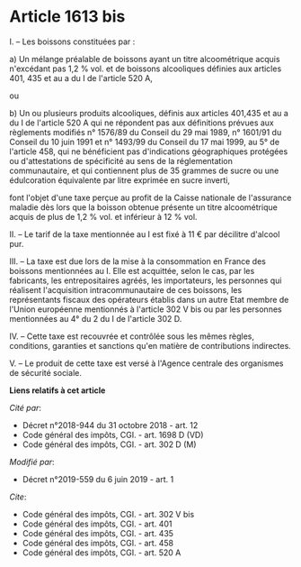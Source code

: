 # Article 1613 bis

I. – Les boissons constituées par :

a) Un mélange préalable de boissons ayant un titre alcoométrique acquis n'excédant pas 1,2 % vol. et de boissons alcooliques
définies aux articles 401, 435 et au a du I de l'article 520 A,

ou

b) Un ou plusieurs produits alcooliques, définis aux articles 401,435 et au a du I de l'article 520 A qui ne répondent pas
aux définitions prévues aux règlements modifiés n° 1576/89 du Conseil du 29 mai 1989, n° 1601/91 du Conseil du 10 juin 1991
et n° 1493/99 du Conseil du 17 mai 1999, au 5° de l'article 458, qui ne bénéficient pas d'indications géographiques protégées
ou d'attestations de spécificité au sens de la réglementation communautaire, et qui contiennent plus de 35 grammes de sucre
ou une édulcoration équivalente par litre exprimée en sucre inverti,

font l'objet d'une taxe perçue au profit de la Caisse nationale de l'assurance maladie dès lors que la boisson obtenue
présente un titre alcoométrique acquis de plus de 1,2 % vol. et inférieur à 12 % vol.

II. – Le tarif de la taxe mentionnée au I est fixé à 11 € par décilitre d'alcool pur.

III. – La taxe est due lors de la mise à la consommation en France des boissons mentionnées au I. Elle est acquittée, selon
le cas, par les fabricants, les entrepositaires agréés, les importateurs, les personnes qui réalisent l'acquisition
intracommunautaire de ces boissons, les représentants fiscaux des opérateurs établis dans un autre Etat membre de l'Union
européenne mentionnés à l'article 302 V bis ou par les personnes mentionnées au 4° du 2 du I de l'article 302 D.

IV. – Cette taxe est recouvrée et contrôlée sous les mêmes règles, conditions, garanties et sanctions qu'en matière de
contributions indirectes.

V. – Le produit de cette taxe est versé à l'Agence centrale des organismes de sécurité sociale.

**Liens relatifs à cet article**

_Cité par_:

  - Décret n°2018-944 du 31 octobre 2018 - art. 12
  - Code général des impôts, CGI. - art. 1698 D (VD)
  - Code général des impôts, CGI. - art. 302 D (M)

_Modifié par_:

  - Décret n°2019-559 du 6 juin 2019 - art. 1

_Cite_:

  - Code général des impôts, CGI. - art. 302 V bis
  - Code général des impôts, CGI. - art. 401
  - Code général des impôts, CGI. - art. 435
  - Code général des impôts, CGI. - art. 458
  - Code général des impôts, CGI. - art. 520 A
